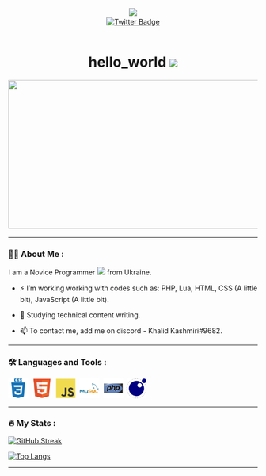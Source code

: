 <div id="header" align="center">
  <img src="https://i.gifer.com/IuTT.gif" width="100"/>
  <div id="badges">
    <a href="https://twitter.com/W1terix">
      <img src="https://img.shields.io/badge/Twitter-blue?style=for-the-badge&logo=twitter&logoColor=white" alt="Twitter Badge"/>
    </a>
  </div>
  <img src="https://komarev.com/ghpvc/?username=w1ter-lab&style=flat-square&color=blue" alt=""/>
  <h1>
    hello_world
    <img src="https://media.giphy.com/media/hvRJCLFzcasrR4ia7z/giphy.gif" width="30px"/>
  </h1>
</div>
<div align="center">
  <img src="https://camo.githubusercontent.com/e20822b4282c07ffd010cd05f855a6561d3b62358ca9e607e4901288dd748fcb/68747470733a2f2f63646e2e6472696262626c652e636f6d2f75736572732f323133313939332f73637265656e73686f74732f343934383733362f74686f75676874776f726b732d6769665f6472696262626c652e676966" width="600" height="300"/>
</div>

---

### :man_technologist: About Me :
I am a Novice Programmer <img src="https://media.giphy.com/media/WUlplcMpOCEmTGBtBW/giphy.gif" width="30"> from Ukraine.
- :zap: I’m working working with codes such as: PHP, Lua, HTML, CSS (A little bit), JavaScript (A little bit).

- :telescope: Studying technical content writing.

- :mailbox: To contact me, add me on discord - Khalid Kashmiri#9682.

---

### :hammer_and_wrench: Languages and Tools :
<div>
  <img src="https://github.com/devicons/devicon/blob/master/icons/css3/css3-plain-wordmark.svg"  title="CSS3" alt="CSS" width="40" height="40"/>&nbsp;
  <img src="https://github.com/devicons/devicon/blob/master/icons/html5/html5-original.svg" title="HTML5" alt="HTML" width="40" height="40"/>&nbsp;
  <img src="https://github.com/devicons/devicon/blob/master/icons/javascript/javascript-original.svg" title="JavaScript" alt="JavaScript" width="40" height="40"/>&nbsp;
  <img src="https://github.com/devicons/devicon/blob/master/icons/mysql/mysql-original-wordmark.svg" title="MySQL"  alt="MySQL" width="40" height="40"/>&nbsp;
  <img src="https://github.com/devicons/devicon/blob/master/icons/php/php-original.svg" title="PHP" alt="PHP" width="40" height="40"/>&nbsp;
  <img src="https://github.com/devicons/devicon/blob/master/icons/lua/lua-original.svg" title="LUA" alt="LUA" width="40" height="40"/>&nbsp;
</div>

---

### :fire: My Stats :
[![GitHub Streak](http://github-readme-streak-stats.herokuapp.com?user=w1ter-lab&theme=dark&background=000000)](https://git.io/streak-stats)

[![Top Langs](https://github-readme-stats.vercel.app/api/top-langs/?username=w1ter-lab&layout=compact&theme=vision-friendly-dark)](https://github.com/anuraghazra/github-readme-stats)

---
